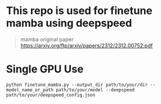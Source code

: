 # This repo is used for finetune mamba using deepspeed
> mamba original paper https://arxiv.org/ftp/arxiv/papers/2312/2312.00752.pdf
# Single GPU Use
```
python finetune_mamba.py --output_dir path/to/your/dir --model_name_or_path path/to/your/model --deepspeed path/to/your/deepspeed_config.json
```
